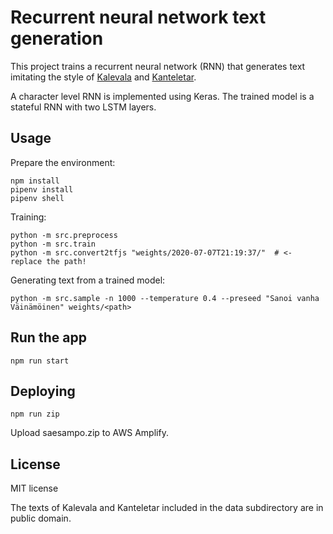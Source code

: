 # Recurrent neural network text generation

This project trains a recurrent neural network (RNN) that generates
text imitating the style of
[Kalevala](https://en.wikipedia.org/wiki/Kalevala) and
[Kanteletar](https://en.wikipedia.org/wiki/Kanteletar).

A character level RNN is implemented using Keras. The trained model is
a stateful RNN with two LSTM layers.

## Usage

Prepare the environment:

```
npm install
pipenv install
pipenv shell
```

Training:

```
python -m src.preprocess
python -m src.train
python -m src.convert2tfjs "weights/2020-07-07T21:19:37/"  # <- replace the path!
```

Generating text from a trained model:

```
python -m src.sample -n 1000 --temperature 0.4 --preseed "Sanoi vanha Väinämöinen" weights/<path>
```

## Run the app

```
npm run start
```

## Deploying

```
npm run zip
```

Upload saesampo.zip to AWS Amplify.

## License

MIT license

The texts of Kalevala and Kanteletar included in the data subdirectory
are in public domain.
